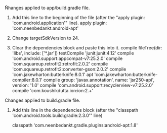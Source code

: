 Ñhanges applied to app/build.gradle file.

1) Add this line to the beginning of the file (after the "apply plugin: 'com.android.application'" line).
    apply plugin: 'com.neenbedankt.android-apt'

2) Change targetSdkVersion to 24.

3) Clear the dependencies block and paste this into it.
    compile fileTree(dir: 'libs', include: ['*.jar'])
    testCompile 'junit:junit:4.12'
    compile 'com.android.support:appcompat-v7:25.2.0'
    compile 'com.squareup.retrofit2:retrofit:2.0.2'
    compile 'com.squareup.retrofit2:converter-gson:2.0.2'
    compile 'com.jakewharton:butterknife:8.0.1'
    apt 'com.jakewharton:butterknife-compiler:8.0.1'
    compile group: 'javax.annotation', name: 'jsr250-api', version: '1.0'
    compile 'com.android.support:recyclerview-v7:25.2.0'
    compile 'com.koushikdutta.ion:ion:2.+'

Changes applied to build.gradle file.

1) Add this line in the dependencies block (after the "classpath 'com.android.tools.build:gradle:2.3.0'" line)
    
    classpath 'com.neenbedankt.gradle.plugins:android-apt:1.8'
    
